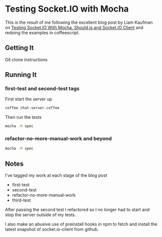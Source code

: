 # Testing Socket.IO with Mocha
This is the result of me following the excellent blog post by Liam
Kaufman on [Testing Socket.IO With Mocha, Should.js and Socket.IO
Client](http://liamkaufman.com/blog/2012/01/28/testing-socketio-with-mocha-should-and-socketio-client/)
and redoing the examples in coffeescript.

## Getting It
Git clone instructions

## Running It

### first-test and second-test tags
First start the server up

```bash
coffee chat-server.coffee
```

Then run the tests

```bash
mocha -R spec

```

### refactor-no-more-manual-work and beyond

```bash
mocha -R spec

```

## Notes
I've tagged my work at each stage of the blog post

* first-test
* second-test
* refactor-no-more-manual-work
* third-test

After passing the second test I refactored so I no longer had to start
and stop the server outside of my tests.


I also make an abusive use of preinstall hooks in npm to fetch and
install the latest snapshot of socket.io-client from github.



